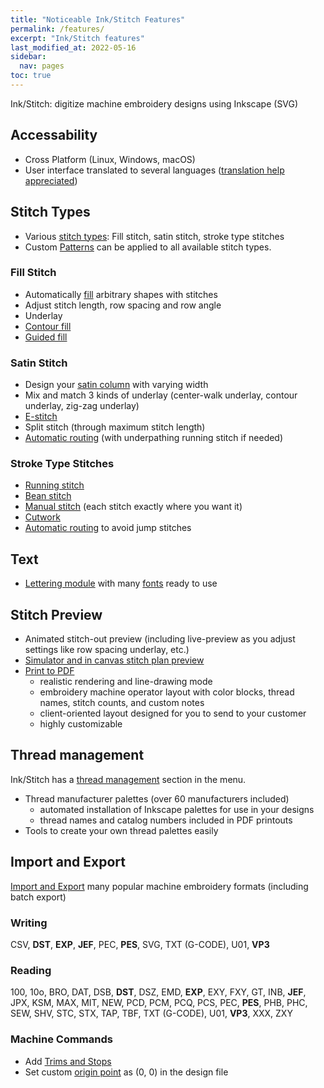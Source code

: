 ```yaml
---
title: "Noticeable Ink/Stitch Features"
permalink: /features/
excerpt: "Ink/Stitch features"
last_modified_at: 2022-05-16
sidebar:
  nav: pages
toc: true
---
```

Ink/Stitch: digitize machine embroidery designs using Inkscape (SVG)

## Accessability

* Cross Platform (Linux, Windows, macOS)
* User interface translated to several languages ([translation help appreciated](https://translate.inkstitch.org))

## Stitch Types

* Various [stitch types](/docs/stitch-library/): Fill stitch, satin stitch, stroke type stitches
* Custom [Patterns](/docs/stitches/patterns/) can be applied to all available stitch types.

### Fill Stitch

* Automatically [fill](/docs/stitches/fill-stitch/) arbitrary shapes with stitches
* Adjust stitch length, row spacing and row angle
* Underlay
* [Contour fill](/docs/stitches/contour-fill/)
* [Guided fill](/docs/stitches/guided-fill/)

### Satin Stitch
* Design your [satin column](/docs/stitches/satin-column/) with varying width
* Mix and match 3 kinds of underlay (center-walk underlay, contour underlay, zig-zag underlay)
* [E-stitch](/docs/stitches/e-stitch/)
* Split stitch (through maximum stitch length)
* [Automatic routing](/docs/satin-tools/) (with underpathing running stitch if needed)

### Stroke Type Stitches

* [Running stitch](/docs/stitches/running-stitch/)
* [Bean stitch](/docs/stitches/bean-stitch/)
* [Manual stitch](/docs/stitches/manual-stitch/) (each stitch exactly where you want it)
* [Cutwork](/docs/cutwork/)
* [Automatic routing](/docs/stroke-tools/) to avoid jump stitches

## Text

* [Lettering module](/docs/lettering/) with many [fonts](/fonts/font-library/) ready to use

## Stitch Preview

* Animated stitch-out preview (including live-preview as you adjust settings like row spacing underlay, etc.)
* [Simulator and in canvas stitch plan preview](/docs/visualize/)
* [Print to PDF](/docs/print-pdf/)
  * realistic rendering and line-drawing mode
  * embroidery machine operator layout with color blocks, thread names, stitch counts, and custom notes
  * client-oriented layout designed for you to send to your customer
  * highly customizable

## Thread management

Ink/Stitch has a [thread management](/docs/thread-color/) section in the menu.

* Thread manufacturer palettes (over 60 manufacturers included)
  * automated installation of Inkscape palettes for use in your designs
  * thread names and catalog numbers included in PDF printouts
* Tools to create your own thread palettes easily

## Import and Export

[Import and Export](/docs/import-export/) many popular machine embroidery formats (including batch export)

### Writing
CSV, **DST**, **EXP**, **JEF**, PEC, **PES**, SVG, TXT (G-CODE), U01, **VP3**

### Reading
100, 10o, BRO, DAT, DSB, **DST**, DSZ, EMD, **EXP**, EXY, FXY, GT, INB, **JEF**, JPX, KSM, MAX, MIT, NEW, PCD, PCM, PCQ, PCS, PEC, **PES**, PHB, PHC, SEW, SHV, STC, STX, TAP, TBF, TXT (G-CODE), U01, **VP3**, XXX, ZXY

### Machine Commands

* Add [Trims and Stops](/docs/commands/)
* Set custom [origin point](/docs/commands/) as (0, 0) in the design file
